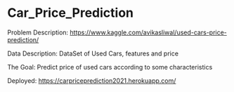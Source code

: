 # Car_Price_Prediction
Problem Description:
https://www.kaggle.com/avikasliwal/used-cars-price-prediction/

Data Description:
DataSet of Used Cars, features and  price

The Goal:
Predict price of used cars according to some characteristics

Deployed: https://carpriceprediction2021.herokuapp.com/
